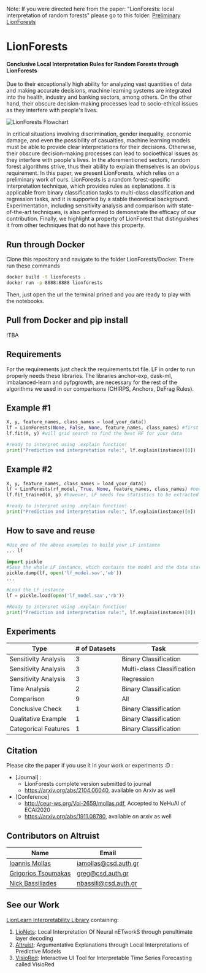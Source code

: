 Note: If you were directed here from the paper: "LionForests: local interpretation of random forests" please go to this folder: [Preliminary LionForests](https://github.com/intelligence-csd-auth-gr/LionLearn/tree/master/Preliminary_LionForests)
# LionForests
<h4>Conclusive Local Interpretation Rules for Random Forests through LionForests</h4> 

Due to their exceptionally high ability for analyzing vast quantities of data and making accurate decisions, machine learning systems are integrated into the health, industry and banking sectors, among others. On the other hand, their obscure decision-making processes lead to socio-ethical issues as they interfere with people's lives.  

![LionForests Flowchart](https://github.com/intelligence-csd-auth-gr/LionLearn/blob/master/LionForests/LionForestsFlow.png?raw=true)

In critical situations involving discrimination, gender inequality, economic damage, and even the possibility of casualties, machine learning models must be able to provide clear interpretations for their decisions. Otherwise, their obscure decision-making processes can lead to socioethical issues as they interfere with people's lives. In the aforementioned sectors, random forest algorithms strive, thus their ability to explain themselves is an obvious requirement. In this paper, we present LionForests, which relies on a preliminary work of ours. LionForests is a random forest-specific interpretation technique, which provides rules as explanations. It is applicable from binary classification tasks to multi-class classification and regression tasks, and it is supported by a stable theoretical background. Experimentation, including sensitivity analysis and comparison with state-of-the-art techniques, is also performed to demonstrate the efficacy of our contribution. Finally, we highlight a property of LionForest that distinguishes it from other techniques that do not have this property.

## Run through Docker
Clone this repository and navigate to the folder LionForests/Docker. There run these commands
```bash
docker build -t lionforests .
docker run -p 8888:8888 lionforests
```
Then, just open the url the terminal prined and you are ready to play with the notebooks. 

## Pull from Docker and pip install
!TBA

## Requirements
For the requirements just check the requirements.txt file. LF in order to run properly needs these libraries. The libraries anchor-exp, dask-ml, imbalanced-learn and pyfpgrowth, are necessary for the rest of the algorithms we used in our comparisons (CHIRPS, Anchors, DeFrag Rules).


## Example #1
```python
X, y, feature_names, class_names = load_your_data()
lf = LionForests(None, False, None, feature_names, class_names) #first none means that no RF model is provided, second none means no scaling
lf.fit(X, y) #will grid search to find the best RF for your data

#ready to interpret using .explain function!
print("Prediction and interpretation rule:", lf.explain(instance)[0]) 
```

## Example #2
```python
X, y, feature_names, class_names = load_your_data()
lf = LionForests(rf_model, True, None, feature_names, class_names) #now we provide a model
lf.fit_trained(X, y) #however, LF needs few statistics to be extracted from training data

#ready to interpret using .explain function!
print("Prediction and interpretation rule:", lf.explain(instance)[0]) 
```

## How to save and reuse
```python
#Use one of the above examples to build your LF instance
... lf

import pickle
#Save the whole LF instance, which contains the model and the data statistics (but not the data themselves)
pickle.dump(lf, open('lf_model.sav','wb'))
...

#Load the LF instance
lf = pickle.load(open('lf_model.sav','rb'))

#Ready to interpret using .explain function!
print("Prediction and interpretation rule:", lf.explain(instance)[0]) 
```

## Experiments
Type | # of  Datasets | Task 
--- | --- | --- 
Sensitivity Analysis | 3 | Binary Classification
Sensitivity Analysis | 3 | Multi-class Classification
Sensitivity Analysis | 3 | Regression
Time Analysis | 2 | Binary Classification
Comparison | 9 | All
Conclusive Check | 1 | Binary Classification
Qualitative Example | 1 | Binary Classification
Categorical Features | 1 | Binary Classification


## Citation
Please cite the paper if you use it in your work or experiments :D :

- [Journal] :
    - LionForests complete version submitted to journal
    - https://arxiv.org/abs/2104.06040, available on Arxiv as well
- [Conference] 
    - http://ceur-ws.org/Vol-2659/mollas.pdf, Accepted to NeHuAI of ECAI2020
    - https://arxiv.org/abs/1911.08780, available on arxiv as well

## Contributors on Altruist
Name | Email
--- | ---
[Ioannis Mollas](https://intelligence.csd.auth.gr/people/ioannis-mollas/) | iamollas@csd.auth.gr
[Grigorios Tsoumakas](https://intelligence.csd.auth.gr/people/tsoumakas/) | greg@csd.auth.gr
[Nick Bassiliades](https://intelligence.csd.auth.gr/people/bassiliades/) | nbassili@csd.auth.gr

## See our Work
[LionLearn Interpretability Library](https://github.com/intelligence-csd-auth-gr/LionLearn) containing: 
1. [LioNets](https://github.com/iamollas/LionLearn/tree/master/LioNets): Local Interpretation Of Neural nETworkS through penultimate layer decoding
2. [Altruist](https://github.com/iamollas/Altruist): Argumentative Explanations through Local Interpretations of Predictive Models
3. [VisioRed](https://github.com/intelligence-csd-auth-gr/Interpretable-Predictive-Maintenance/tree/master/VisioRed%20Demo): Interactive UI Tool for Interpretable Time Series Forecasting called VisioRed
